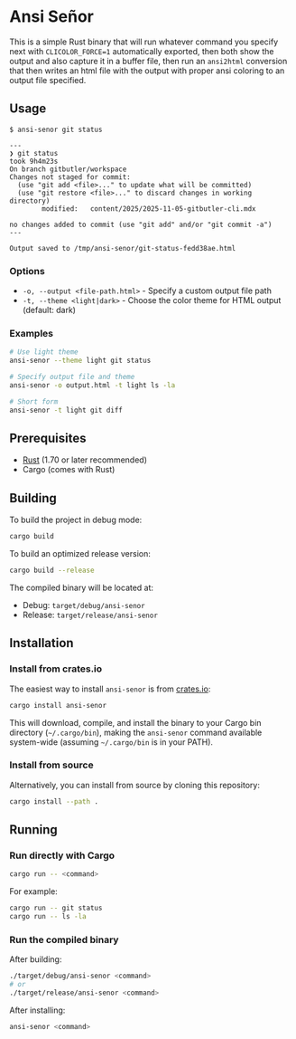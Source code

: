 # Ansi Señor

This is a simple Rust binary that will run whatever command you specify next with `CLICOLOR_FORCE=1` automatically exported, then both show the output and also capture it in a buffer file, then run an `ansi2html` conversion that then writes an html file with the output with proper ansi coloring to an output file specified.

## Usage

```
$ ansi-senor git status

---
❯ git status                                                                                                            took 9h4m23s
On branch gitbutler/workspace
Changes not staged for commit:
  (use "git add <file>..." to update what will be committed)
  (use "git restore <file>..." to discard changes in working directory)
        modified:   content/2025/2025-11-05-gitbutler-cli.mdx

no changes added to commit (use "git add" and/or "git commit -a")
---

Output saved to /tmp/ansi-senor/git-status-fedd38ae.html
```

### Options

- `-o, --output <file-path.html>` - Specify a custom output file path
- `-t, --theme <light|dark>` - Choose the color theme for HTML output (default: dark)

### Examples

```bash
# Use light theme
ansi-senor --theme light git status

# Specify output file and theme
ansi-senor -o output.html -t light ls -la

# Short form
ansi-senor -t light git diff
```

## Prerequisites

- [Rust](https://www.rust-lang.org/) (1.70 or later recommended)
- Cargo (comes with Rust)

## Building

To build the project in debug mode:

```bash
cargo build
```

To build an optimized release version:

```bash
cargo build --release
```

The compiled binary will be located at:

- Debug: `target/debug/ansi-senor`
- Release: `target/release/ansi-senor`

## Installation

### Install from crates.io

The easiest way to install `ansi-senor` is from [crates.io](https://crates.io/crates/ansi-senor):

```bash
cargo install ansi-senor
```

This will download, compile, and install the binary to your Cargo bin directory (`~/.cargo/bin`), making the `ansi-senor` command available system-wide (assuming `~/.cargo/bin` is in your PATH).

### Install from source

Alternatively, you can install from source by cloning this repository:

```bash
cargo install --path .
```

## Running

### Run directly with Cargo

```bash
cargo run -- <command>
```

For example:

```bash
cargo run -- git status
cargo run -- ls -la
```

### Run the compiled binary

After building:

```bash
./target/debug/ansi-senor <command>
# or
./target/release/ansi-senor <command>
```

After installing:

```bash
ansi-senor <command>
```
